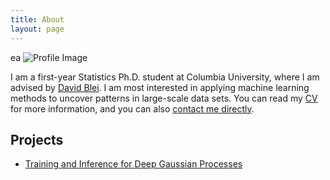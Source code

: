 ```yaml
---
title: About
layout: page
---
```

ea
![Profile Image]({{site.base_url}}/assets/images/columbiaIDcircle.png)

<p>I am a first-year Statistics Ph.D. student at Columbia University, where I am advised by <a href="http://www.cs.columbia.edu/~blei/">David Blei</a>. I am most interested in applying machine learning methods to uncover patterns in large-scale data sets. You can read my <a href="{{site.base_url}}/files/keyonvafa_cv.pdf">CV</a> for more information, and you can also <a class="link" href="mailto:keyon.vafa@columbia.edu">contact me directly</a>.</p>

<h2>Projects</h2>

<ul>
	<li><a href="{{site.base_url}}/deep-gaussian-processes/">Training and Inference for Deep Gaussian Processes</a></li>
</ul>
